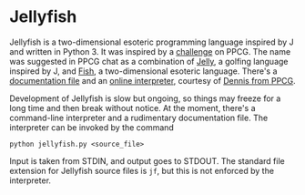 # Jellyfish

Jellyfish is a two-dimensional esoteric programming language inspired by J and written in Python 3.
It was inspired by a [challenge](http://codegolf.stackexchange.com/questions/65661/parse-a-two-dimensional-syntax) on PPCG.
The name was suggested in PPCG chat as a combination of [Jelly](https://github.com/DennisMitchell/jelly), a golfing language inspired by J, and [Fish](https://esolangs.org/wiki/Fish), a two-dimensional esoteric language.
There's a [documentation file](https://github.com/iatorm/jellyfish/blob/master/doc.md) and an [online interpreter](http://jellyfish.tryitonline.net/), courtesy of [Dennis from PPCG](http://codegolf.stackexchange.com/users/12012/dennis).

Development of Jellyfish is slow but ongoing, so things may freeze for a long time and then break without notice.
At the moment, there's a command-line interpreter and a rudimentary documentation file.
The interpreter can be invoked by the command

    python jellyfish.py <source_file>

Input is taken from STDIN, and output goes to STDOUT.
The standard file extension for Jellyfish source files is `jf`, but this is not enforced by the interpreter.